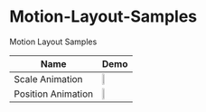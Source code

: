 # Motion-Layout-Samples
Motion Layout Samples

Name | Demo
--- | ---
Scale Animation | <img src ="https://raw.githubusercontent.com/yogeshpaliyal/Motion-Layout-Samples/master/scale_animation.gif" width="25%"/>
Position Animation | <img src ="https://raw.githubusercontent.com/yogeshpaliyal/Motion-Layout-Samples/master/position_animation.gif" width="25%"/>

